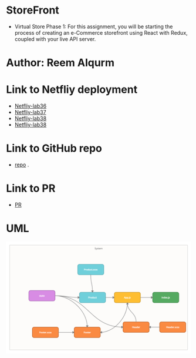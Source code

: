 # StoreFront
* Virtual Store Phase 1: For this assignment, you will be starting the process of creating an e-Commerce storefront using React with Redux, coupled with your live API server.
# Author: Reem Alqurm
# Link to Netfliy deployment 
* [Netfliy-lab36](https://60d9c76eb2ce2d24b6a116ad--blissful-hopper-66a08f.netlify.app/)
* [Netfliy-lab37](https://60db3a1c27eb790008e8077a--blissful-hopper-66a08f.netlify.app/)
* [Netfliy-lab38](https://60db3ee39e672400071cdb36--blissful-hopper-66a08f.netlify.app/)
* [Netfliy-lab38](https://60db3ee39e672400071cdb36--blissful-hopper-66a08f.netlify.app/)

# Link to GitHub repo 
* [repo](https://github.com/reem-alqurm/storefront) .

# Link to PR 
* [PR](https://github.com/reem-alqurm/storefront/pulls)
# UML
<img src = "storfrontuml.png">
